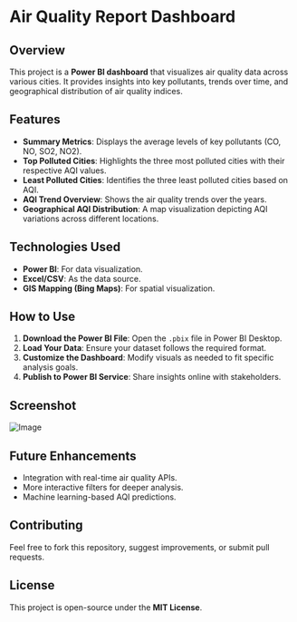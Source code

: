 # Air Quality Report Dashboard

## Overview
This project is a **Power BI dashboard** that visualizes air quality data across various cities. It provides insights into key pollutants, trends over time, and geographical distribution of air quality indices.

## Features
- **Summary Metrics**: Displays the average levels of key pollutants (CO, NO, SO2, NO2).
- **Top Polluted Cities**: Highlights the three most polluted cities with their respective AQI values.
- **Least Polluted Cities**: Identifies the three least polluted cities based on AQI.
- **AQI Trend Overview**: Shows the air quality trends over the years.
- **Geographical AQI Distribution**: A map visualization depicting AQI variations across different locations.

## Technologies Used
- **Power BI**: For data visualization.
- **Excel/CSV**: As the data source.
- **GIS Mapping (Bing Maps)**: For spatial visualization.

## How to Use
1. **Download the Power BI File**: Open the `.pbix` file in Power BI Desktop.
2. **Load Your Data**: Ensure your dataset follows the required format.
3. **Customize the Dashboard**: Modify visuals as needed to fit specific analysis goals.
4. **Publish to Power BI Service**: Share insights online with stakeholders.

## Screenshot
![Image](https://github.com/user-attachments/assets/9eca04a3-e914-4efb-98fb-4f031ea56193)

## Future Enhancements
- Integration with real-time air quality APIs.
- More interactive filters for deeper analysis.
- Machine learning-based AQI predictions.

## Contributing
Feel free to fork this repository, suggest improvements, or submit pull requests.

## License
This project is open-source under the **MIT License**.
